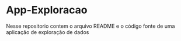 # App-Exploracao
 Nesse repositorio contem o arquivo README e o código fonte de uma aplicação de exploração de dados
